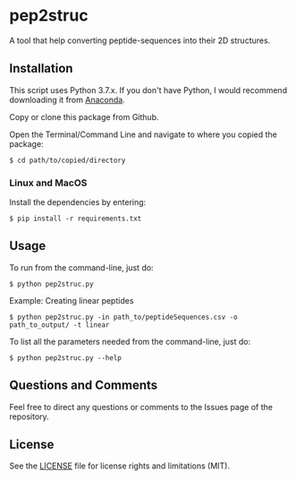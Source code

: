 # pep2struc
A tool that help converting peptide-sequences into their 2D structures.

## Installation
This script uses Python 3.7.x. If you don't have Python, I would recommend downloading it from [Anaconda](https://www.continuum.io/downloads).

Copy or clone this package from Github.

Open the Terminal/Command Line and navigate to where you copied the package:

    $ cd path/to/copied/directory

### Linux and MacOS

Install the dependencies by entering:

    $ pip install -r requirements.txt

## Usage

To run from the command-line, just do:

    $ python pep2struc.py

Example: Creating linear peptides

    $ python pep2struc.py -in path_to/peptideSequences.csv -o path_to_output/ -t linear

To list all the parameters needed from the command-line, just do:

    $ python pep2struc.py --help

## Questions and Comments

Feel free to direct any questions or comments to the Issues page of the repository.

## License

See the [LICENSE](LICENSE.md) file for license rights and limitations (MIT).
